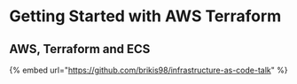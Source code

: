 # Getting Started with AWS Terraform

## AWS, Terraform and ECS

{% embed url="https://github.com/brikis98/infrastructure-as-code-talk" %}



